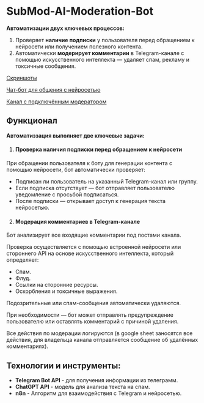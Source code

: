 # SubMod-AI-Moderation-Bot
**Автоматизации двух ключевых процессов:**  
  1. Проверяет **наличие подписки** у пользователя перед обращением к нейросети или получением полезного контента.
  2. Автоматически **модерирует комментарии** в Telegram-канале с помощью искусственного интеллекта — удаляет спам, рекламу и токсичные сообщения.

[Скриншоты](/img/readme.md)

[Чат-бот для общения с нейросетью](https://t.me/AIBus_AutoPilot_Bot)

[Канал с подключённым модератором](https://t.me/AI_Business_AutoPilot)

## Функционал
**Автоматиззация выполняет две ключевые задачи:**

1. #### Проверка наличия подписки перед обращением к нейросети
  При обращении пользователя к боту для генерации контента с помощью нейросети, бот автоматически проверяет:
   - Подписан ли пользователь на указанный Telegram-канал или группу.
   - Если подписка отсутствует — бот отправляет пользователю уведомление с просьбой подписаться.
   - После подписки — открывает доступ к генерация текста нейросетью.

2. #### Модерация комментариев в Telegram-канале
  Бот анализирует все входящие комментарии под постами канала.

  Проверка осуществляется с помощью встроенной нейросети или стороннего API на основе искусственного интеллекта, который определяет:
   - Спам.
   - Флуд.
   - Ссылки на сторонние ресурсы.
   - Оскорбления и токсичные выражения.

  Подозрительные или спам-сообщения автоматически удаляются.

  При необходимости — бот может отправлять предупреждение пользователю или оставлять комментарий с причиной удаления.

  Все действия по модерации логируются (в google sheet заносятся все действия, для владельца канала отправляется сообщение об удалённых комментариях).

## Технологии и инструменты:

- **Telegram Bot API** - для получения информации из телеграмм.
- **ChatGPT API** - модель для анализа текста на спам.
- **n8n** - Алгоритм для взаимодействия с Telegram и нейросетью.
